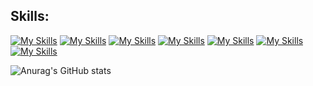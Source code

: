 ## Skills:
[![My Skills](https://skillicons.dev/icons?i=python)](https://skillicons.dev) 
[![My Skills](https://skillicons.dev/icons?i=c)](https://skillicons.dev) 
[![My Skills](https://skillicons.dev/icons?i=django)](https://skillicons.dev) 
[![My Skills](https://skillicons.dev/icons?i=git)](https://skillicons.dev)
[![My Skills](https://skillicons.dev/icons?i=html)](https://skillicons.dev)
[![My Skills](https://skillicons.dev/icons?i=css)](https://skillicons.dev)
[![My Skills](https://skillicons.dev/icons?i=bootstrap)](https://skillicons.dev)


![Anurag's GitHub stats](https://github-readme-stats.vercel.app/api?username=PsychoScripter&show_icons=true&theme=transparent)
